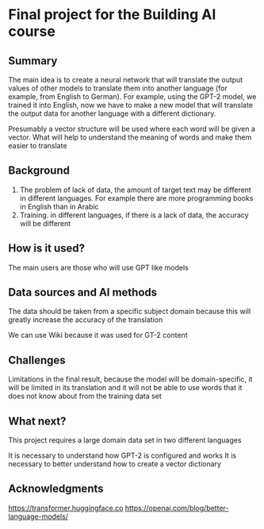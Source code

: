 <!-- This is the markdown template for the final project of the Building AI course, 
created by Reaktor Innovations and University of Helsinki. 
Copy the template, paste it to your GitHub README and edit! -->

# Final project for the Building AI course

## Summary

The main idea is to create a neural network that will translate the output values of other models to translate them into another language (for example, from English to German). For example, using the GPT-2 model, we trained it into English, now we have to make a new model that will translate the output data for another language with a different dictionary.

Presumably a vector structure will be used where each word will be given a vector. What will help to understand the meaning of words and make them easier to translate


## Background

1. The problem of lack of data, the amount of target text may be different in different languages. For example there are more programming books in English than in Arabic
2. Training. in different languages, if there is a lack of data, the accuracy will be different

## How is it used?

The main users are those who will use GPT like models

## Data sources and AI methods
The data should be taken from a specific subject domain because this will greatly increase the accuracy of the translation

We can use Wiki because it was used for GT-2 content

## Challenges

Limitations in the final result, because the model will be domain-specific, it will be limited in its translation and it will not be able to use words that it does not know about from the training data set

## What next?

This project requires a large domain data set in two different languages

It is necessary to understand how GPT-2 is configured and works
It is necessary to better understand how to create a vector dictionary

## Acknowledgments

https://transformer.huggingface.co
https://openai.com/blog/better-language-models/

